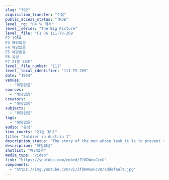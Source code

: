 ```yaml
---
slug: "392"
acquisition_transfer: "수집"
public_access_status: "TRUE"
level__rg: "R4 빅 픽쳐"
level__series: "The Big Picture"
level__file: "F1 RG 111-TV-269
F2 1954
F3 해당없음
F4 해당없음
F5 해당없음
F6 유성
F7 21분 38초"
level__file_number: "111"
level__local_identifier: "111-TV-269"
date: "1954"
venues: 
  - "해당없음"
sources: 
  - "해당없음"
creators: 
  - "해당없음"
subjects: 
  - "해당없음"
tags: 
  - "해당없음"
audio: "유성"
time_courts: "21분 38초"
title: "Soldier in Austria 1"
description_status: "The story of the men whose task it is to prevent that partitioned country from being drawn into the red orbit."
description: "해당없음"
shotlist: "해당없음"
media_type: "video"
link: "https://youtube.com/embed/Zf8DWeuCcvU"
components: 
  - "https://img.youtube.com/vi/Zf8DWeuCcvU/sddefault.jpg"
---
```

